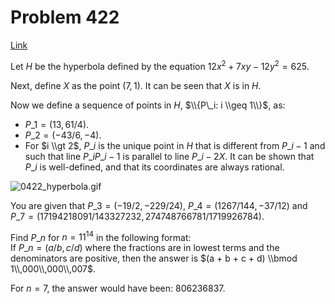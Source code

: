 # Problem 422

[Link](https://projecteuler.net/problem=422)

Let $H$ be the hyperbola defined by the equation $12x^2 + 7xy - 12y^2 = 625$.

Next, define $X$ as the point $(7, 1)$. It can be seen that $X$ is in $H$.

Now we define a sequence of points in $H$, $\\{P\_i: i \\geq 1\\}$, as: 

*   $P\_1 = (13, 61/4)$.
*   $P\_2 = (-43/6, -4)$.
*   For $i \\gt 2$, $P\_i$ is the unique point in $H$ that is different from $P\_{i-1}$ and such that line $P\_iP\_{i-1}$ is parallel to line $P\_{i-2}X$. It can be shown that $P\_i$ is well-defined, and that its coordinates are always rational.

![0422_hyperbola.gif](resources/images/0422_hyperbola.gif?1678992057)

You are given that $P\_3 = (-19/2, -229/24)$, $P\_4 = (1267/144, -37/12)$ and $P\_7 = (17194218091/143327232, 274748766781/1719926784)$.

Find $P\_n$ for $n = 11^{14}$ in the following format:  
If $P\_n = (a/b, c/d)$ where the fractions are in lowest terms and the denominators are positive, then the answer is $(a + b + c + d) \\bmod 1\\,000\\,000\\,007$.

For $n = 7$, the answer would have been: $806236837$.

